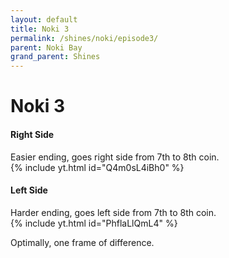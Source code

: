 ```yaml
---
layout: default 
title: Noki 3
permalink: /shines/noki/episode3/
parent: Noki Bay
grand_parent: Shines
---
```


# Noki 3  
#### Right Side  
Easier ending, goes right side from 7th to 8th coin.  
{% include yt.html id="Q4m0sL4iBh0" %}  
#### Left Side  
Harder ending, goes left side from 7th to 8th coin.  
{% include yt.html id="PhflaLlQmL4" %}  

Optimally, one frame of difference.
